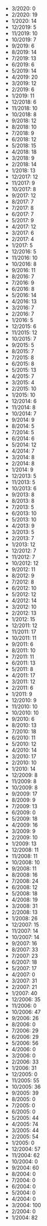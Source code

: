 *  3/2020: 0
*  2/2020: 19
*  1/2020: 14
*  12/2019: 5
*  11/2019: 10
*  10/2019: 7
*  9/2019: 6
*  8/2019: 14
*  7/2019: 13
*  6/2019: 6
*  5/2019: 14
*  4/2019: 20
*  3/2019: 12
*  2/2019: 6
*  1/2019: 11
*  12/2018: 6
*  11/2018: 10
*  10/2018: 8
*  9/2018: 12
*  8/2018: 10
*  7/2018: 9
*  6/2018: 12
*  5/2018: 15
*  4/2018: 18
*  3/2018: 9
*  2/2018: 14
*  1/2018: 13
*  12/2017: 12
*  11/2017: 9
*  10/2017: 8
*  9/2017: 12
*  8/2017: 7
*  7/2017: 8
*  6/2017: 7
*  5/2017: 9
*  4/2017: 12
*  3/2017: 6
*  2/2017: 4
*  1/2017: 5
*  12/2016: 5
*  11/2016: 10
*  10/2016: 8
*  9/2016: 11
*  8/2016: 7
*  7/2016: 9
*  6/2016: 8
*  5/2016: 14
*  4/2016: 13
*  3/2016: 7
*  2/2016: 7
*  1/2016: 5
*  12/2015: 6
*  11/2015: 12
*  10/2015: 7
*  9/2015: 5
*  8/2015: 7
*  7/2015: 8
*  6/2015: 8
*  5/2015: 13
*  4/2015: 7
*  3/2015: 4
*  2/2015: 10
*  1/2015: 10
*  12/2014: 6
*  11/2014: 8
*  10/2014: 7
*  9/2014: 9
*  8/2014: 5
*  7/2014: 5
*  6/2014: 6
*  5/2014: 12
*  4/2014: 7
*  3/2014: 8
*  2/2014: 8
*  1/2014: 9
*  12/2013: 5
*  11/2013: 5
*  10/2013: 6
*  9/2013: 8
*  8/2013: 8
*  7/2013: 5
*  6/2013: 10
*  5/2013: 10
*  4/2013: 9
*  3/2013: 5
*  2/2013: 7
*  1/2013: 12
*  12/2012: 7
*  11/2012: 7
*  10/2012: 12
*  9/2012: 11
*  8/2012: 9
*  7/2012: 8
*  6/2012: 10
*  5/2012: 12
*  4/2012: 14
*  3/2012: 10
*  2/2012: 13
*  1/2012: 15
*  12/2011: 12
*  11/2011: 17
*  10/2011: 11
*  9/2011: 6
*  8/2011: 10
*  7/2011: 11
*  6/2011: 13
*  5/2011: 8
*  4/2011: 17
*  3/2011: 12
*  2/2011: 6
*  1/2011: 9
*  12/2010: 9
*  11/2010: 10
*  10/2010: 10
*  9/2010: 6
*  8/2010: 13
*  7/2010: 18
*  6/2010: 11
*  5/2010: 12
*  4/2010: 14
*  3/2010: 17
*  2/2010: 10
*  1/2010: 14
*  12/2009: 8
*  11/2009: 8
*  10/2009: 8
*  9/2009: 17
*  8/2009: 9
*  7/2009: 13
*  6/2009: 0
*  5/2009: 18
*  4/2009: 16
*  3/2009: 9
*  2/2009: 10
*  1/2009: 13
*  12/2008: 11
*  11/2008: 11
*  10/2008: 10
*  9/2008: 11
*  8/2008: 16
*  7/2008: 24
*  6/2008: 12
*  5/2008: 18
*  4/2008: 19
*  3/2008: 31
*  2/2008: 13
*  1/2008: 26
*  12/2007: 15
*  11/2007: 14
*  10/2007: 14
*  9/2007: 16
*  8/2007: 33
*  7/2007: 23
*  6/2007: 18
*  5/2007: 17
*  4/2007: 0
*  3/2007: 31
*  2/2007: 21
*  1/2007: 40
*  12/2006: 35
*  11/2006: 0
*  10/2006: 47
*  9/2006: 26
*  8/2006: 0
*  7/2006: 29
*  6/2006: 29
*  5/2006: 56
*  4/2006: 0
*  3/2006: 0
*  2/2006: 33
*  1/2006: 31
*  12/2005: 0
*  11/2005: 55
*  10/2005: 36
*  9/2005: 39
*  8/2005: 0
*  7/2005: 0
*  6/2005: 0
*  5/2005: 44
*  4/2005: 74
*  3/2005: 44
*  2/2005: 54
*  1/2005: 0
*  12/2004: 57
*  11/2004: 62
*  10/2004: 0
*  9/2004: 60
*  8/2004: 0
*  7/2004: 0
*  6/2004: 0
*  5/2004: 0
*  4/2004: 0
*  3/2004: 100
*  2/2004: 0
*  1/2004: 82